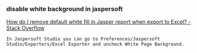 ###  disable white background in jaspersoft


[How do I remove default white fill in Jasper report when export to Excel? - Stack Overflow](https://stackoverflow.com/questions/53038439/how-do-i-remove-default-white-fill-in-jasper-report-when-export-to-excel "How do I remove default white fill in Jasper report when export to Excel? - Stack Overflow")


 

```shell
In Jaspersoft Studio you can go to Preferences/Jaspersoft Studio/Exporters/Excel Exporter and uncheck White Page Background.


```

